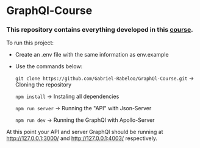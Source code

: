 # GraphQl-Course
### This repository contains everything developed in this [course](https://www.udemy.com/course/curso-de-graphql-e-apollo-server-client//).

To run this project:
  
* Create an .env file with the same information as env.example

* Use the commands below:

    `git clone https://github.com/Gabriel-Rabeloo/GraphQl-Course.git` -> Cloning the repository

    `npm install` -> Instaling all dependencies
   
    `npm run server` -> Running the "API" with Json-Server
    
    `npm run dev` -> Running the GraphQl with Apollo-Server
    
 At this point your API and server GraphQl should be running at http://127.0.0.1:3000/ and http://127.0.0.1:4003/ respectively.
